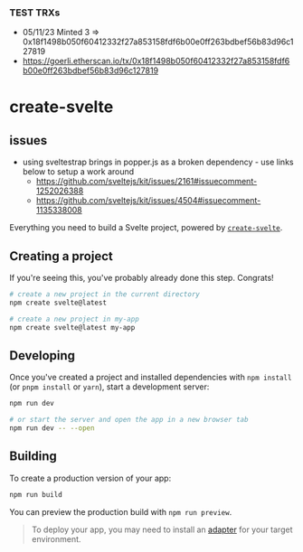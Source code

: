 ### TEST TRXs
- 05/11/23 Minted 3 => 0x18f1498b050f60412332f27a853158fdf6b00e0ff263bdbef56b83d96c127819
- https://goerli.etherscan.io/tx/0x18f1498b050f60412332f27a853158fdf6b00e0ff263bdbef56b83d96c127819

# create-svelte

## issues
- using sveltestrap brings in popper.js as a broken dependency - use links below to setup a work around
  - https://github.com/sveltejs/kit/issues/2161#issuecomment-1252026388
  - https://github.com/sveltejs/kit/issues/4504#issuecomment-1135338008

Everything you need to build a Svelte project, powered by [`create-svelte`](https://github.com/sveltejs/kit/tree/master/packages/create-svelte).

## Creating a project

If you're seeing this, you've probably already done this step. Congrats!

```bash
# create a new project in the current directory
npm create svelte@latest

# create a new project in my-app
npm create svelte@latest my-app
```

## Developing

Once you've created a project and installed dependencies with `npm install` (or `pnpm install` or `yarn`), start a development server:

```bash
npm run dev

# or start the server and open the app in a new browser tab
npm run dev -- --open
```

## Building

To create a production version of your app:

```bash
npm run build
```

You can preview the production build with `npm run preview`.

> To deploy your app, you may need to install an [adapter](https://kit.svelte.dev/docs/adapters) for your target environment.

